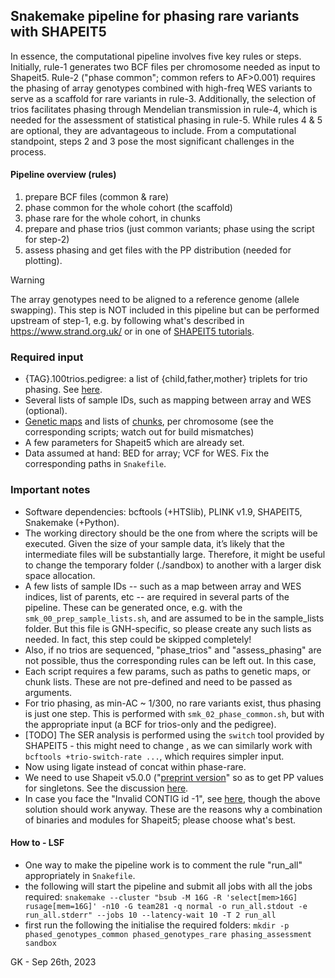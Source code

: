 ## Snakemake pipeline for phasing rare variants with SHAPEIT5

In essence, the computational pipeline involves five key rules or steps. Initially, rule-1 generates two BCF files per chromosome needed as input to Shapeit5. Rule-2 ("phase common"; common refers to AF>0.001) requires the phasing of array genotypes combined with high-freq WES variants to serve as a scaffold for rare variants in rule-3. Additionally, the selection of trios facilitates phasing through Mendelian transmission in rule-4, which is needed for the assessment of statistical phasing in rule-5. While rules 4 & 5 are optional, they are advantageous to include. From a computational standpoint, steps 2 and 3 pose the most significant challenges in the process.

#### Pipeline overview (rules)
1. prepare BCF files (common & rare)
2. phase common for the whole cohort (the scaffold)
3. phase rare for the whole cohort, in chunks
4. prepare and phase trios (just common variants; phase using the script for step-2)
5. assess phasing and get files with the PP distribution (needed for plotting).

> [!WARNING] 
> The array genotypes need to be aligned to a reference genome (allele swapping). This step is NOT included in this pipeline but can be performed upstream of step-1, e.g. by following what's described in https://www.strand.org.uk/ or in one of [SHAPEIT5 tutorials](https://odelaneau.github.io/shapeit5/docs/tutorials/ukb_snp_array/#swap-alleles).

### Required input ###
* {TAG}.100trios.pedigree: a list of {child,father,mother} triplets for trio phasing. See [here](https://odelaneau.github.io/shapeit5/docs/documentation/phase_common/#usage2-phasing-related-samples).
* Several lists of sample IDs, such as mapping between array and WES (optional).
* [Genetic maps](https://github.com/odelaneau/shapeit5/tree/main/resources/maps/b38) and lists of [chunks](https://github.com/odelaneau/shapeit5/tree/main/resources/chunks/b38/4cM), per chromosome (see the corresponding scripts; watch out for build mismatches)
* A few parameters for Shapeit5 which are already set.
* Data assumed at hand: BED for array; VCF for WES. Fix the corresponding paths in `Snakefile`.

### Important notes ####
* Software dependencies: bcftools (+HTSlib), PLINK v1.9, SHAPEIT5, Snakemake (+Python).
* The working directory should be the one from where the scripts will be executed. Given the size of your sample data, it’s likely that the intermediate files will be substantially large. Therefore, it might be useful to change the temporary folder (./sandbox) to another with a larger disk space allocation.
* A few lists of sample IDs -- such as a map between array and WES indices, list of parents, etc -- are required in several parts of the pipeline. These can be generated once, e.g. with the `smk_00_prep_sample_lists.sh`, and are assumed to be in the sample_lists folder. But this file is GNH-specific, so please create any such lists as needed. In fact, this step could be skipped completely!
* Also, if no trios are sequenced, "phase_trios" and "assess_phasing" are not possible, thus the corresponding rules can be left out. In this case, 
* Each script requires a few params, such as paths to genetic maps, or chunk lists. These are not pre-defined and need to be passed as arguments.
* For trio phasing, as min-AC ~ 1/300, no rare variants exist, thus phasing is just one step. This is performed with `smk_02_phase_common.sh`, but with the appropriate input (a BCF for trios-only and the pedigree).
* [TODO] The SER analysis is performed using the `switch` tool provided by SHAPEIT5 - this might need to change , as we can similarly work with `bcftools +trio-switch-rate ...`, which requires simpler input.
* Now using ligate instead of concat within phase-rare.
* We need to use Shapeit v5.0.0 ("[preprint version](https://github.com/odelaneau/shapeit5/releases/tag/v1.0.0)" so as to get PP values for singletons. See the discussion [here](https://github.com/odelaneau/shapeit5/issues/56).
* In case you face the "Invalid CONTIG id -1", see [here](https://github.com/odelaneau/shapeit5/issues/34), though the above solution should work anyway. These are the reasons why a combination of binaries and modules for Shapeit5; please choose what's best.

#### How to - LSF ####
* One way to make the pipeline work is to comment the rule "run_all" appropriately in `Snakefile`.
* the following will start the pipeline and submit all jobs with all the jobs required:
`snakemake --cluster "bsub -M 16G -R 'select[mem>16G] rusage[mem=16G]' -n10 -G team281 -q normal -o run_all.stdout -e run_all.stderr" --jobs 10 --latency-wait 10 -T 2 run_all`
* first run the following the initialise the required folders:
`mkdir -p phased_genotypes_common phased_genotypes_rare phasing_assessment sandbox`

GK - Sep 26th, 2023
